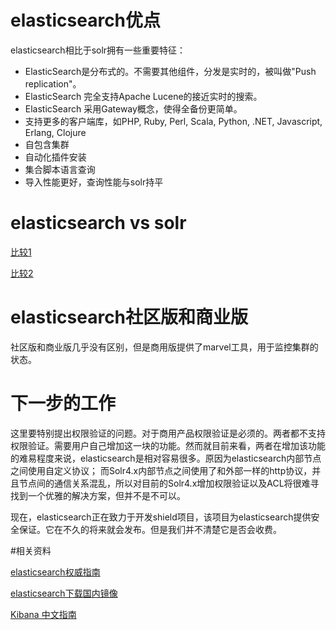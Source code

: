 # elasticsearch优点

elasticsearch相比于solr拥有一些重要特征：

- ElasticSearch是分布式的。不需要其他组件，分发是实时的，被叫做"Push replication"。
- ElasticSearch 完全支持Apache Lucene的接近实时的搜索。
- ElasticSearch 采用Gateway概念，使得全备份更简单。
- 支持更多的客户端库，如PHP, Ruby, Perl, Scala, Python, .NET, Javascript, Erlang, Clojure
- 自包含集群
- 自动化插件安装
- 集合脚本语言查询
- 导入性能更好，查询性能与solr持平

# elasticsearch vs solr

[比较1](http://stackoverflow.com/questions/10213009/solr-vs-elasticsearch)

[比较2](http://solr-vs-elasticsearch.com/)

# elasticsearch社区版和商业版

社区版和商业版几乎没有区别，但是商用版提供了marvel工具，用于监控集群的状态。

# 下一步的工作

这里要特别提出权限验证的问题。对于商用产品权限验证是必须的。两者都不支持权限验证。需要用户自己增加这一块的功能。然而就目前来看，两者在增加该功能的难易程度来说，elasticsearch是相对容易很多。原因为elasticsearch内部节点之间使用自定义协议；
而Solr4.x内部节点之间使用了和外部一样的http协议，并且节点间的通信关系混乱，所以对目前的Solr4.x增加权限验证以及ACL将很难寻找到一个优雅的解决方案，但并不是不可以。


现在，elasticsearch正在致力于开发shield项目，该项目为elasticsearch提供安全保证。它在不久的将来就会发布。但是我们并不清楚它是否会收费。

#相关资料

[elasticsearch权威指南](http://fuxiaopang.gitbooks.io/learnelasticsearch/)

[elasticsearch下载国内镜像](http://pan.baidu.com/s/1bnEjYkZ)

[Kibana 中文指南](http://chenryn.gitbooks.io/kibana-guide-cn/)

